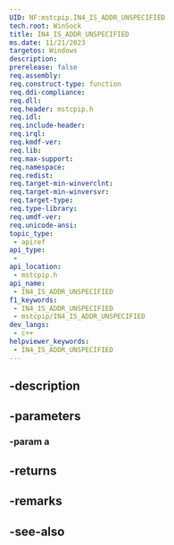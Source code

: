 ```yaml
---
UID: NF:mstcpip.IN4_IS_ADDR_UNSPECIFIED
tech.root: WinSock
title: IN4_IS_ADDR_UNSPECIFIED
ms.date: 11/21/2023
targetos: Windows
description: 
prerelease: false
req.assembly: 
req.construct-type: function
req.ddi-compliance: 
req.dll: 
req.header: mstcpip.h
req.idl: 
req.include-header: 
req.irql: 
req.kmdf-ver: 
req.lib: 
req.max-support: 
req.namespace: 
req.redist: 
req.target-min-winverclnt: 
req.target-min-winversvr: 
req.target-type: 
req.type-library: 
req.umdf-ver: 
req.unicode-ansi: 
topic_type:
 - apiref
api_type:
 - 
api_location:
 - mstcpip.h
api_name:
 - IN4_IS_ADDR_UNSPECIFIED
f1_keywords:
 - IN4_IS_ADDR_UNSPECIFIED
 - mstcpip/IN4_IS_ADDR_UNSPECIFIED
dev_langs:
 - c++
helpviewer_keywords:
 - IN4_IS_ADDR_UNSPECIFIED
---
```


## -description

## -parameters

### -param a

## -returns

## -remarks

## -see-also

